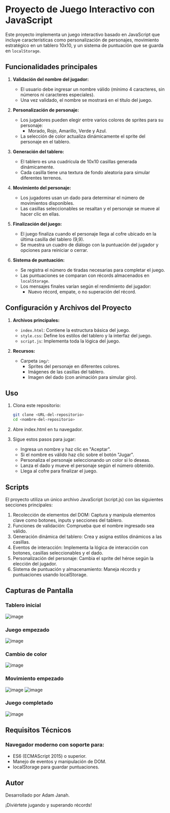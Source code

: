 # Proyecto de Juego Interactivo con JavaScript

Este proyecto implementa un juego interactivo basado en JavaScript que incluye características como personalización de personajes, movimiento estratégico en un tablero 10x10, y un sistema de puntuación que se guarda en `localStorage`. 

## Funcionalidades principales

1. **Validación del nombre del jugador:**
   - El usuario debe ingresar un nombre válido (mínimo 4 caracteres, sin números ni caracteres especiales).
   - Una vez validado, el nombre se mostrará en el título del juego.

2. **Personalización de personaje:**
   - Los jugadores pueden elegir entre varios colores de sprites para su personaje:
     - Morado, Rojo, Amarillo, Verde y Azul.
   - La selección de color actualiza dinámicamente el sprite del personaje en el tablero.

3. **Generación del tablero:**
   - El tablero es una cuadrícula de 10x10 casillas generada dinámicamente.
   - Cada casilla tiene una textura de fondo aleatoria para simular diferentes terrenos.

4. **Movimiento del personaje:**
   - Los jugadores usan un dado para determinar el número de movimientos disponibles.
   - Las casillas seleccionables se resaltan y el personaje se mueve al hacer clic en ellas.

5. **Finalización del juego:**
   - El juego finaliza cuando el personaje llega al cofre ubicado en la última casilla del tablero (9,9).
   - Se muestra un cuadro de diálogo con la puntuación del jugador y opciones para reiniciar o cerrar.

6. **Sistema de puntuación:**
   - Se registra el número de tiradas necesarias para completar el juego.
   - Las puntuaciones se comparan con récords almacenados en `localStorage`.
   - Los mensajes finales varían según el rendimiento del jugador:
     - Nuevo récord, empate, o no superación del récord.

## Configuración y Archivos del Proyecto

1. **Archivos principales:**
   - `index.html`: Contiene la estructura básica del juego.
   - `style.css`: Define los estilos del tablero y la interfaz del juego.
   - `script.js`: Implementa toda la lógica del juego.

2. **Recursos:**
   - Carpeta `img/`:
     - Sprites del personaje en diferentes colores.
     - Imágenes de las casillas del tablero.
     - Imagen del dado (con animación para simular giro).

## Uso

1. Clona este repositorio:
   ```bash
   git clone <URL-del-repositorio>
   cd <nombre-del-repositorio>
2. Abre index.html en tu navegador.

3. Sigue estos pasos para jugar:

   - Ingresa un nombre y haz clic en "Aceptar".
   - Si el nombre es válido haz clic sobre el botón "Jugar".
   - Personaliza el personaje seleccionando un color si lo deseas.
   - Lanza el dado y mueve el personaje según el número obtenido.
   - Llega al cofre para finalizar el juego.
   
## Scripts

El proyecto utiliza un único archivo JavaScript (script.js) con las siguientes secciones principales:

   1. Recolección de elementos del DOM: Captura y manipula elementos clave como botones, inputs y secciones del tablero.
   2. Funciones de validación: Comprueba que el nombre ingresado sea válido.
   3. Generación dinámica del tablero: Crea y asigna estilos dinámicos a las casillas.
   4. Eventos de interacción: Implementa la lógica de interacción con botones, casillas seleccionables y el dado.
   5. Personalización del personaje: Cambia el sprite del héroe según la elección del jugador.
   6. Sistema de puntuación y almacenamiento: Maneja récords y puntuaciones usando localStorage.

## Capturas de Pantalla

### Tablero inicial
![image](https://github.com/user-attachments/assets/a86dbd6c-368b-4508-9086-50008d2a644c)

### Juego empezado
![image](https://github.com/user-attachments/assets/7f294782-31a9-4ad8-b040-3627dd009f79)

### Cambio de color
![image](https://github.com/user-attachments/assets/1a58694a-d036-411d-a693-1fee139293b6)

### Movimiento empezado
![image](https://github.com/user-attachments/assets/8a3f629c-50e2-4797-926d-ff4234f3e192)
![image](https://github.com/user-attachments/assets/3c5103a2-7629-41e2-9232-dfe8e110a7f2)


### Juego completado
![image](https://github.com/user-attachments/assets/f6657995-7581-45fe-8d1b-61d978bd8f0e)


## Requisitos Técnicos
   ### Navegador moderno con soporte para:
   - ES6 (ECMAScript 2015) o superior.
   - Manejo de eventos y manipulación de DOM.
   - localStorage para guardar puntuaciones.

## Autor
Desarrollado por Adam Janah.

¡Diviértete jugando y superando récords!

